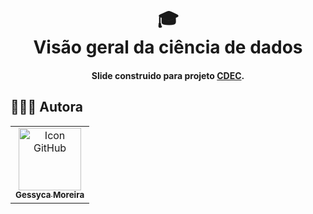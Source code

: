 <h1 align="center">
  🎓<br>Visão geral da ciência de dados
</h1>

<h4 align="center">
  Slide construido para projeto <a href="https://bendeivide.github.io/cdec/">CDEC</a>.
</h4>

##  👩🏻‍💻 Autora<br>
<table>
  <tr>
    <td align="center">
      <a href="https://github.com/geessyca">
        <img src="https://avatars.githubusercontent.com/u/72661229?v=4" width="100px;" alt="Icon GitHub"/><br>
        <sub>
          <b>Gessyca Moreira</b>
        </sub>
      </a>
    </td>
  </tr>
</table>
